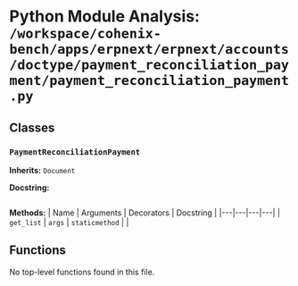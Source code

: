 # Python Module Analysis: `/workspace/cohenix-bench/apps/erpnext/erpnext/accounts/doctype/payment_reconciliation_payment/payment_reconciliation_payment.py`

## Classes

### `PaymentReconciliationPayment`
**Inherits:** `Document`


**Docstring:**
```

```

**Methods:**
| Name | Arguments | Decorators | Docstring |
|---|---|---|---|
| `get_list` | `args` | `staticmethod` |  |





## Functions

No top-level functions found in this file.
